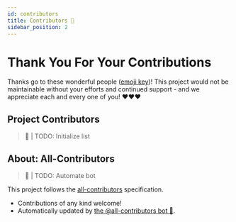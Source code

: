 ```yaml
---
id: contributors
title: Contributors 🌟 
sidebar_position: 2
---
```


# Thank You For Your Contributions

Thanks go to these wonderful people ([emoji key](https://allcontributors.org/docs/en/emoji-key))! This project would not be maintainable without your efforts and continued support - and we appreciate each and every one of you! ♥️♥️♥️

## Project Contributors

> 🚧 | TODO: Initialize list

## About: All-Contributors

> 🚧  | TODO: Automate bot


This project follows the [all-contributors][ac] specification.
 * Contributions of any kind welcome! 
 * Automatically updated by [the @all-contributors bot 🤖][acbot].

[acek]: https://allcontributors.org/docs/en/emoji-key
[ac]: https://github.com/all-contributors/all-contributors
[acbot]: https://allcontributors.org/docs/en/bot/overview